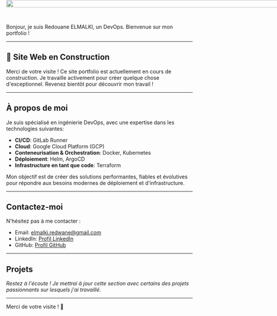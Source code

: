 <div style="position: fixed; top: 0; width: 100%; z-index: -1; overflow: hidden;">
    <a href="https://lh3.googleusercontent.com/drive-viewer/AITFw-whkVeKB_EbvHcV7jyNvnlCClgKyhthDFZ6lFeSnsvkevTBRx1z-Nw5MuwrzuWWCtWKBXbvceRI6WsgPuDv6M2SEpPa2g=s1600?source=screenshot.guru">
        <img src="https://lh3.googleusercontent.com/drive-viewer/AITFw-whkVeKB_EbvHcV7jyNvnlCClgKyhthDFZ6lFeSnsvkevTBRx1z-Nw5MuwrzuWWCtWKBXbvceRI6WsgPuDv6M2SEpPa2g=s1600" style="width: 100%; height: 20%;">
    </a>
</div>


Bonjour, je suis Redouane ELMALKI, un DevOps. Bienvenue sur mon portfolio !

---

## 🚧 Site Web en Construction 

Merci de votre visite ! Ce site portfolio est actuellement en cours de construction. Je travaille activement pour créer quelque chose d'exceptionnel. Revenez bientôt pour découvrir mon travail !

---

## À propos de moi

Je suis spécialisé en ingénierie DevOps, avec une expertise dans les technologies suivantes: 

- **CI/CD**: GitLab Runner
- **Cloud**: Google Cloud Platform (GCP)
- **Conteneurisation & Orchestration**: Docker, Kubernetes
- **Déploiement**: Helm, ArgoCD
- **Infrastructure en tant que code**: Terraform

Mon objectif est de créer des solutions performantes, fiables et évolutives pour répondre aux besoins modernes de déploiement et d'infrastructure.

---

## Contactez-moi

N'hésitez pas à me contacter :

- Email: [elmalki.redwane@gmail.com](mailto:elmalki.redwane@gmail.com)
- LinkedIn: [Profil LinkedIn](https://www.linkedin.com/in/redouane-elmalki-525b8950/)
- GitHub: [Profil GitHub](https://github.com/relmalki)

---

## Projets

*Restez à l'écoute ! Je mettrai à jour cette section avec certains des projets passionnants sur lesquels j'ai travaillé.*

---

Merci de votre visite ! 🌟
